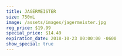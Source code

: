 ```yaml
---
title: JAGERMEISTER
size: 750mL
image: /assets/images/jagermeister.jpg
reg_price: $19.99
special_price: $14.49
expiration_date: 2018-10-23 00:00:00 -0600
show_special: true
---
```


